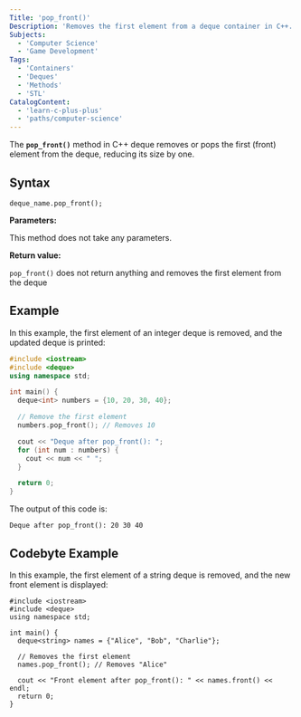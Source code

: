 ```yaml
---
Title: 'pop_front()'
Description: 'Removes the first element from a deque container in C++.'
Subjects:
  - 'Computer Science'
  - 'Game Development'
Tags:
  - 'Containers'
  - 'Deques'
  - 'Methods'
  - 'STL'
CatalogContent:
  - 'learn-c-plus-plus'
  - 'paths/computer-science'
---
```


The **`pop_front()`** method in C++ deque removes or pops the first (front) element from the deque, reducing its size by one.

## Syntax

```pseudo
deque_name.pop_front();
```

**Parameters:**

This method does not take any parameters.

**Return value:**

`pop_front()` does not return anything and removes the first element from the deque

## Example

In this example, the first element of an integer deque is removed, and the updated deque is printed:

```cpp
#include <iostream>
#include <deque>
using namespace std;

int main() {
  deque<int> numbers = {10, 20, 30, 40};

  // Remove the first element
  numbers.pop_front(); // Removes 10

  cout << "Deque after pop_front(): ";
  for (int num : numbers) {
    cout << num << " ";
  }

  return 0;
}
```

The output of this code is:

```shell
Deque after pop_front(): 20 30 40
```

## Codebyte Example

In this example, the first element of a string deque is removed, and the new front element is displayed:

```codebyte/cpp
#include <iostream>
#include <deque>
using namespace std;

int main() {
  deque<string> names = {"Alice", "Bob", "Charlie"};

  // Removes the first element
  names.pop_front(); // Removes "Alice"

  cout << "Front element after pop_front(): " << names.front() << endl;
  return 0;
}
```
